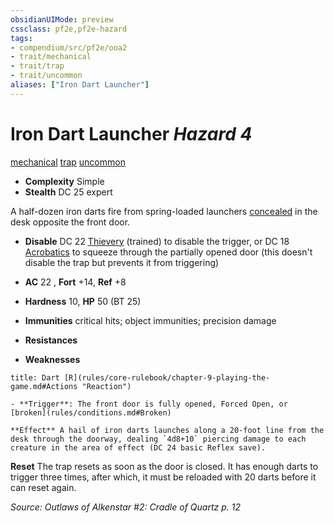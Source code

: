 ```yaml
---
obsidianUIMode: preview
cssclass: pf2e,pf2e-hazard
tags:
- compendium/src/pf2e/ooa2
- trait/mechanical
- trait/trap
- trait/uncommon
aliases: ["Iron Dart Launcher"]
---
```

# Iron Dart Launcher *Hazard 4*  
[mechanical](rules/traits/mechanical.md)  [trap](rules/traits/trap.md)  [uncommon](rules/traits/uncommon.md)  

- **Complexity** Simple
- **Stealth** DC 25 expert  

A half-dozen iron darts fire from spring-loaded launchers [concealed](rules/conditions.md#Concealed) in the desk opposite the front door.

- **Disable** DC 22 [Thievery](compendium/skills.md#Thievery) (trained) to disable the trigger, or DC 18 [Acrobatics](compendium/skills.md#Acrobatics) to squeeze through the partially opened door (this doesn't disable the trap but prevents it from triggering)  

- **AC** 22 , **Fort** +14, **Ref** +8
- **Hardness** 10, **HP** 50 (BT 25)
- **Immunities** critical hits; object immunities; precision damage
- **Resistances** 
- **Weaknesses** 
     
```ad-embed-ability
title: Dart [R](rules/core-rulebook/chapter-9-playing-the-game.md#Actions "Reaction")

- **Trigger**: The front door is fully opened, Forced Open, or [broken](rules/conditions.md#Broken)

**Effect** A hail of iron darts launches along a 20-foot line from the desk through the doorway, dealing `4d8+10` piercing damage to each creature in the area of effect (DC 24 basic Reflex save).
```

**Reset** The trap resets as soon as the door is closed. It has enough darts to trigger three times, after which, it must be reloaded with 20 darts before it can reset again.  

*Source: Outlaws of Alkenstar #2: Cradle of Quartz p. 12*